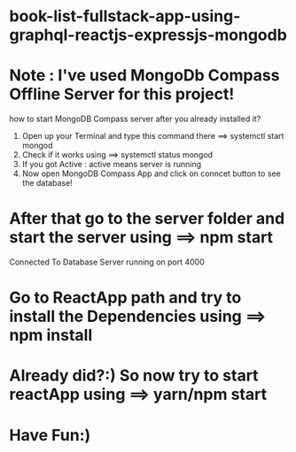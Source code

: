 # book-list-fullstack-app-using-graphql-reactjs-expressjs-mongodb

# Note : I've used MongoDb Compass Offline Server for this project!
how to start MongoDB Compass server after you already installed it? 
1. Open up your Terminal and type this command there ==> systemctl start mongod
2. Check if it works using ==> systemctl status mongod
3. If you got Active : active means server is running
4. Now open MongoDB Compass App and click on conncet button to see the database!

# After that go to the server folder and start the server using ==> npm start 
Connected To Database
Server running on port 4000

# Go to ReactApp path and try to install the Dependencies using ==> npm install


# Already did?:) So now try to start reactApp using ==> yarn/npm start
 
# Have Fun:)
